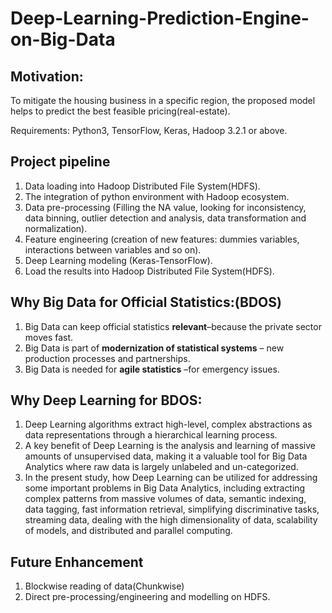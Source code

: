 # Deep-Learning-Prediction-Engine-on-Big-Data

## Motivation:
To mitigate the housing business in a specific region, the proposed model helps to predict the best feasible pricing(real-estate).

Requirements:
Python3, TensorFlow, Keras, Hadoop 3.2.1 or above.

## Project pipeline
1. Data loading into Hadoop Distributed File System(HDFS).
2. The integration of python environment with Hadoop ecosystem.
3. Data pre-processing (Filling the NA value, looking for inconsistency, data binning, outlier detection and analysis, data transformation and normalization).
4. Feature engineering (creation of new features: dummies variables, interactions between variables and so on).
5. Deep Learning modeling (Keras-TensorFlow).
6. Load the results into Hadoop Distributed File System(HDFS).

## Why Big Data for Official Statistics:(BDOS)
1. Big Data can keep official statistics **relevant**–because the private sector moves fast.
2. Big Data is part of **modernization of statistical systems** – new production processes and partnerships.
3. Big Data is needed for **agile statistics** –for emergency issues.

## Why Deep Learning for BDOS:
1. Deep Learning algorithms extract high-level, complex abstractions as data representations through a hierarchical learning process.
2. A key benefit of Deep Learning is the analysis and learning of massive amounts of unsupervised data, making it a valuable tool for Big Data Analytics where raw data is largely unlabeled and un-categorized.
3. In the present study, how Deep Learning can be utilized for addressing some important problems in Big Data Analytics, including extracting complex patterns from massive volumes of data, semantic indexing, data tagging, fast information retrieval,  simplifying discriminative tasks, streaming data, dealing with the high dimensionality of data, scalability of models, and distributed and parallel computing.

## Future Enhancement 
1. Blockwise reading of data(Chunkwise)
2. Direct pre-processing/engineering and modelling on HDFS.

